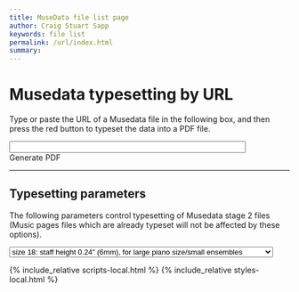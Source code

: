 ```yaml
---
title: MuseData file list page
author: Craig Stuart Sapp
keywords: file list
permalink: /url/index.html
summary: 
---
```


# Musedata typesetting by URL #

Type or paste the URL of a Musedata file in the following box,
and then press the red button to typeset the data into a PDF file.

<input id="url" size="50">
<div id="actionbuttons">
	<div class='pdfbutton' 
		onclick='generatePdf("#url")'>
		Generate PDF
	</div>
</div>


<hr noshade>

<h2> Typesetting parameters </h2>

The following parameters control typesetting of Musedata stage 2 files (Music
pages files which are already typeset will not be affected by these options).


<select id="option-z">
<option value="6">size 6: staff height 0.08" (2mm)</option>
<option value="14">size 14: staff height 0.19" (4.75mm), for small score size for large ensembles</option>
<option value="16">size 16: staff height 0.21" (5.5mm), for small piano size/medium ensembles</option>
<option selected="selected" value="18">size 18: staff height 0.24" (6mm), for large piano size/small ensembles</option>
<option value="21">size 21: staff height 0.28" (7mm), for orchestral parts</option>
</select>


{% include_relative scripts-local.html %}
{% include_relative styles-local.html %}

